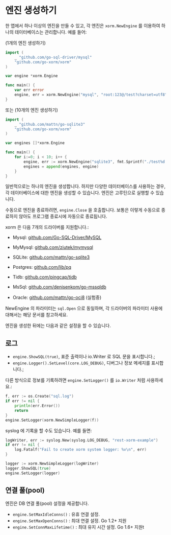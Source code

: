 # 엔진 생성하기

한 앱에서 하나 이상의 엔진을 만들 수 있고, 각 엔진은 `xorm.NewEngine` 를 이용하여 하나의 데이터베이스는 관리합니다. 예를 들어:

(1개의 엔진 생성하기)
```Go
import (
    _ "github.com/go-sql-driver/mysql"
    "github.com/go-xorm/xorm"
)

var engine *xorm.Engine

func main() {
    var err error
    engine, err = xorm.NewEngine("mysql", "root:123@/test?charset=utf8")
}
```

또는 (10개의 엔진 생성하기)

```Go
import (
    _ "github.com/mattn/go-sqlite3"
    "github.com/go-xorm/xorm"
)

var engines []*xorm.Engine

func main() {
    for i:=0; i < 10; i++ {
        engine, err := xorm.NewEngine("sqlite3", fmt.Sprintf("./test%d.db", i))
        engines = append(engines, engine)
    }
}
```

일반적으로는 하나의 엔진을 생성합니다. 하지만 다양한 데이터베이스를 사용하는 경우, 각 데이터베이스에 대한 엔진을 생성할 수 있습니다. 엔진은 고루틴으로 실행할 수 있습니다.

수동으로 엔진을 종료하려면, `engine.Close` 을 호출합니다. 보통은 이렇게 수동으로 종료하지 않아도 프로그램 종료시에 자동으로 종료됩니다.

xorm 은 다음 7개의 드라이버를 지원합니다.:

* Mysql: [github.com/Go-SQL-Driver/MySQL](https://github.com/Go-SQL-Driver/MySQL)

* MyMysql: [github.com/ziutek/mymysql](https://github.com/ziutek/mymysql)

* SQLite: [github.com/mattn/go-sqlite3](https://github.com/mattn/go-sqlite3)

* Postgres: [github.com/lib/pq](https://github.com/lib/pq)

* Tidb: [github.com/pingcap/tidb](https://github.com/pingcap/tidb)

* MsSql: [github.com/denisenkom/go-mssqldb](https://github.com/denisenkom/go-mssqldb)

* Oracle: [github.com/mattn/go-oci8](https://github.com/mattn/go-oci8) (실험중)

NewEngine 의 파라미터는 `sql.Open` 으로 동일하며, 각 드라이버의 파라미터 사용에 대해서는 해당 문서를 참고하세요.

엔진을 생성한 뒤에는 다음과 같은 설정을 할 수 있습니다.

## 로그

* `engine.ShowSQL(true)`, 표준 출력이나 io.Writer 로 SQL 문을 표시합니다.;
* `engine.Logger().SetLevel(core.LOG_DEBUG)`, 디버그나 정보 메세지를 표시합니다.;

다른 방식으로 정보를 기록하려면 `engine.SetLogger()` 를 `io.Writer` 처럼 사용하세요.:

```Go
f, err := os.Create("sql.log")
if err != nil {
    println(err.Error())
    return
}
engine.SetLogger(xorm.NewSimpleLogger(f))
```

syslog 에 기록을 할 수도 있습니다. 예를 들면:

```Go
logWriter, err := syslog.New(syslog.LOG_DEBUG, "rest-xorm-example")
if err != nil {
	log.Fatalf("Fail to create xorm system logger: %v\n", err)
}

logger := xorm.NewSimpleLogger(logWriter)
logger.ShowSQL(true)
engine.SetLogger(logger)
```

## 연결 풀(pool)

엔진은 DB 연결 풀(pool) 설정을 제공합니다.

* `engine.SetMaxIdleConns()` : 유휴 연결 설정.
* `engine.SetMaxOpenConns()` : 최대 연결 설정. Go 1.2+ 지원
* `engine.SetConnMaxLifetime()` : 최대 유지 시간 설정. Go 1.6+ 지원t